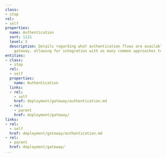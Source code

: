 ```yaml
---
class:
- stop
rel:
- self
properties:
  name: Authentication
  sort: 1121
  level: 3
  description: Details regarding what authentication flows are available within the
    gateway, allowing for integration with as many common approaches to API authentication.
entities:
- class:
  - stop
  rel:
  - self
  properties:
    name: Authentication
  links:
  - rel:
    - self
    href: deployment/gateway/authentication.md
  - rel:
    - parent
    href: deployment/gateway/
links:
- rel:
  - self
  href: deployment/gateway/authentication.md
- rel:
  - parent
  href: deployment/gateway/
...
```

